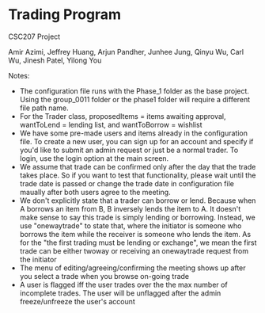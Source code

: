 # Trading Program
CSC207 Project 

Amir Azimi, Jeffrey Huang, Arjun Pandher, Junhee Jung, Qinyu Wu, Carl Wu, Jinesh Patel, Yilong You

Notes:
- The configuration file runs with the Phase_1 folder as the base project. Using the group_0011 folder or the phase1 
folder will require a different file path name.
- For the Trader class, proposedItems = items awaiting approval, wantToLend = lending list, and wantToBorrow = wishlist
- We have some pre-made users and items already in the configuration file. To
create a new user, you can sign up for an account and specify if you'd like to submit an admin request
or just be a normal trader. To login, use the login option at the main screen.
- We assume that trade can be confirmed only after the day that the trade takes place. So if you want to test that functionality, please wait until the trade date is passed or change the trade date in configuration file maually after both users agree to the meeting.
- We don't explicitly state that a trader can borrow or lend. Because when A borrows an item from B, B inversely lends the item to A. It doesn't make sense to say this trade is simply lending or borrowing. Instead, we use "onewaytrade" to state that, where the initiator is someone who borrows the item while the receiver is someone who lends the item. As for the "the first trading must be lending or exchange", we mean the first trade can be either twoway or receiving an onewaytrade request from the initiator
- The menu of editing/agreeing/confirming the meeting shows up after you select a trade when you browse on-going trade
- A user is flagged iff the user trades over the the max number of incomplete trades. The user will be unflagged after the admin freeze/unfreeze the user's account